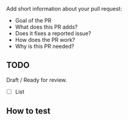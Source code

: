Add short information about your pull request:

- Goal of the PR
- What does this PR adds?
- Does it fixes a reported issue?
- How does the PR work?
- Why is this PR needed?

## TODO

Draft / Ready for review.
<!-- Add your todo list below. -->
- [ ] List

## How to test

<!-- Example code or instructions -->
